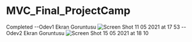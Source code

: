 
# MVC_Final_ProjectCamp
Completed
--Odev1 Ekran Goruntusu
![Screen Shot 11 05 2021 at 17 53](https://user-images.githubusercontent.com/61869832/117837604-40590300-b282-11eb-98e9-36800a7f87e3.png)
--Odev2 Ekran Goruntusu
![Screen Shot 15 05 2021 at 18 10](https://user-images.githubusercontent.com/61869832/118366994-38160600-b5a9-11eb-9292-4d6eb1324ed4.png)
